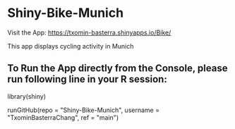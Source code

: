 # Shiny-Bike-Munich
Visit the App: https://txomin-basterra.shinyapps.io/Bike/

This app displays cycling activity in Munich


## To Run the App directly from the Console, please run following line in your R session:

library(shiny)

runGitHub(repo = "Shiny-Bike-Munich", username = "TxominBasterraChang", ref = "main")
